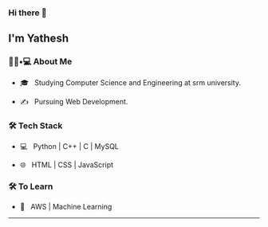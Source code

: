 ### Hi there 👋<h2> I'm Yathesh</h2>


<h3> 👨🏻•💻 About Me </h3>




- 🎓 &nbsp; Studying Computer Science and Engineering at srm university.

- ✍️ &nbsp; Pursuing Web Development.



<h3>🛠 Tech Stack</h3>



- 💻 &nbsp; Python | C++ | C | MySQL

- 🌐 &nbsp; HTML | CSS | JavaScript 



<h3>🛠 To Learn</h3>

- 🔧 &nbsp; AWS | Machine Learning 

<hr>


